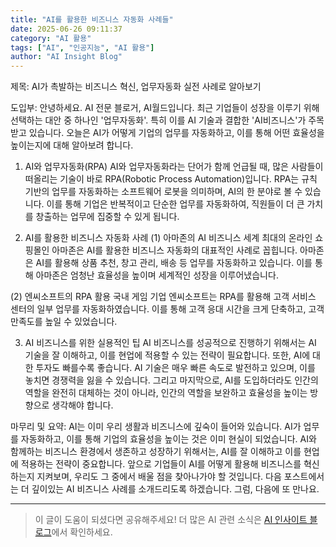 ```yaml
---
title: "AI를 활용한 비즈니스 자동화 사례들"
date: 2025-06-26 09:11:37
category: "AI 활용"
tags: ["AI", "인공지능", "AI 활용"]
author: "AI Insight Blog"
---
```


제목: AI가 촉발하는 비즈니스 혁신, 업무자동화 실전 사례로 알아보기

도입부:
안녕하세요. AI 전문 블로거, AI월드입니다. 최근 기업들이 성장을 이루기 위해 선택하는 대안 중 하나인 '업무자동화'. 특히 이를 AI 기술과 결합한 'AI비즈니스'가 주목받고 있습니다. 오늘은 AI가 어떻게 기업의 업무를 자동화하고, 이를 통해 어떤 효율성을 높이는지에 대해 알아보려 합니다. 

1. AI와 업무자동화(RPA)
AI와 업무자동화라는 단어가 함께 언급될 때, 많은 사람들이 떠올리는 기술이 바로 RPA(Robotic Process Automation)입니다. RPA는 규칙 기반의 업무를 자동화하는 소프트웨어 로봇을 의미하며, AI의 한 분야로 볼 수 있습니다. 이를 통해 기업은 반복적이고 단순한 업무를 자동화하여, 직원들이 더 큰 가치를 창출하는 업무에 집중할 수 있게 됩니다.

2. AI를 활용한 비즈니스 자동화 사례
(1) 아마존의 AI 비즈니스
세계 최대의 온라인 쇼핑몰인 아마존은 AI를 활용한 비즈니스 자동화의 대표적인 사례로 꼽힙니다. 아마존은 AI를 활용해 상품 추천, 창고 관리, 배송 등 업무를 자동화하고 있습니다. 이를 통해 아마존은 엄청난 효율성을 높이며 세계적인 성장을 이루어냈습니다.

(2) 엔씨소프트의 RPA 활용
국내 게임 기업 엔씨소프트는 RPA를 활용해 고객 서비스 센터의 일부 업무를 자동화하였습니다. 이를 통해 고객 응대 시간을 크게 단축하고, 고객 만족도를 높일 수 있었습니다.

3. AI 비즈니스를 위한 실용적인 팁
AI 비즈니스를 성공적으로 진행하기 위해서는 AI 기술을 잘 이해하고, 이를 현업에 적용할 수 있는 전략이 필요합니다. 또한, AI에 대한 투자도 빠를수록 좋습니다. AI 기술은 매우 빠른 속도로 발전하고 있으며, 이를 놓치면 경쟁력을 잃을 수 있습니다. 그리고 마지막으로, AI를 도입하더라도 인간의 역할을 완전히 대체하는 것이 아니라, 인간의 역할을 보완하고 효율성을 높이는 방향으로 생각해야 합니다.

마무리 및 요약:
AI는 이미 우리 생활과 비즈니스에 깊숙이 들어와 있습니다. AI가 업무를 자동화하고, 이를 통해 기업의 효율성을 높이는 것은 이미 현실이 되었습니다. AI와 함께하는 비즈니스 환경에서 생존하고 성장하기 위해서는, AI를 잘 이해하고 이를 현업에 적용하는 전략이 중요합니다. 앞으로 기업들이 AI를 어떻게 활용해 비즈니스를 혁신하는지 지켜보며, 우리도 그 중에서 배울 점을 찾아나가야 할 것입니다. 다음 포스트에서는 더 깊이있는 AI 비즈니스 사례를 소개드리도록 하겠습니다. 그럼, 다음에 또 만나요.

---

> 이 글이 도움이 되셨다면 공유해주세요! 
> 더 많은 AI 관련 소식은 [AI 인사이트 블로그](https://tonyhwang1004.github.io/ai-insight-blog)에서 확인하세요.
